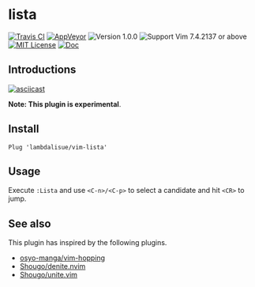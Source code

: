 lista
==============================================================================
[![Travis CI](https://img.shields.io/travis/lambdalisue/vim-lista/master.svg?style=flat-square&label=Travis%20CI)](https://travis-ci.org/lambdalisue/vim-lista)
[![AppVeyor](https://img.shields.io/appveyor/ci/lambdalisue/vim-lista/master.svg?style=flat-square&label=AppVeyor)](https://ci.appveyor.com/project/lambdalisue/vim-lista/branch/master)
![Version 1.0.0](https://img.shields.io/badge/version-1.0.0-yellow.svg?style=flat-square)
![Support Vim 7.4.2137 or above](https://img.shields.io/badge/support-Vim%207.4.2137%20or%20above-yellowgreen.svg?style=flat-square)
[![MIT License](https://img.shields.io/badge/license-MIT-blue.svg?style=flat-square)](LICENSE.md)
[![Doc](https://img.shields.io/badge/doc-%3Ah%20lista-orange.svg?style=flat-square)](doc/lista.txt)


Introductions
-------------------------------------------------------------------------------
[![asciicast](https://asciinema.org/a/86616.png)](https://asciinema.org/a/86616)

**Note: This plugin is experimental**.

Install
-------------------------------------------------------------------------------

```vim
Plug 'lambdalisue/vim-lista'
```

Usage
-------------------------------------------------------------------------------
Execute `:Lista` and use `<C-n>/<C-p>` to select a candidate and hit `<CR>` to jump.


See also
-------------------------------------------------------------------------------
This plugin has inspired by the following plugins.

- [osyo-manga/vim-hopping](https://github.com/osyo-manga/vim-hopping)
- [Shougo/denite.nvim](https://github.com/Shougo/denite.nvim)
- [Shougo/unite.vim](https://github.com/Shougo/unite.vim)
